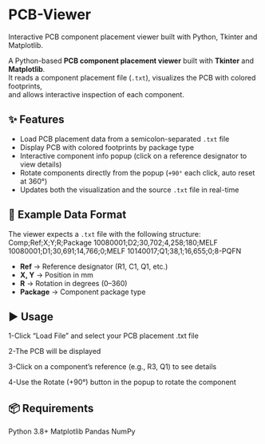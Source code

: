 # PCB-Viewer
Interactive PCB component placement viewer built with Python, Tkinter and Matplotlib.

A Python-based **PCB component placement viewer** built with **Tkinter** and **Matplotlib**.  
It reads a component placement file (`.txt`), visualizes the PCB with colored footprints,  
and allows interactive inspection of each component.

## ✨ Features
- Load PCB placement data from a semicolon-separated `.txt` file  
- Display PCB with colored footprints by package type  
- Interactive component info popup (click on a reference designator to view details)  
- Rotate components directly from the popup (`+90°` each click, auto reset at 360°)  
- Updates both the visualization and the source `.txt` file in real-time  

## 📂 Example Data Format
The viewer expects a `.txt` file with the following structure:
Comp;Ref;X;Y;R;Package
10080001;D2;30,702;4,258;180;MELF
10080001;D1;30,691;14,766;0;MELF
10140017;Q1;38,1;16,655;0;8-PQFN
- **Ref** → Reference designator (R1, C1, Q1, etc.)  
- **X, Y** → Position in mm  
- **R** → Rotation in degrees (0–360)  
- **Package** → Component package type  

## ▶️ Usage
1-Click “Load File” and select your PCB placement .txt file

2-The PCB will be displayed

3-Click on a component’s reference (e.g., R3, Q1) to see details

4-Use the Rotate (+90°) button in the popup to rotate the component

## 📦 Requirements
Python 3.8+
Matplotlib
Pandas
NumPy
